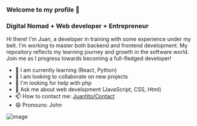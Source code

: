 ### Welcome to my profile 👋

### Digital Nomad + Web developer + Entrepreneur

Hi there! I'm Juan, a developer in training with some experience under my belt. I'm working to master both backend and frontend development. My repository reflects my learning journey and growth in the software world. Join me as I progress towards becoming a full-fledged developer!

- 🌱 I am currently learning (React, Python)
- 👯 I am looking to collaborate on new projects
- 🤔 I'm looking for help with php
- 💬 Ask me about web development (JavaScript, CSS, Html)
- 📫 How to contact me: [Juantito/Contact](https://www.linkedin.com/in/juan-gedeon/)
- 😄 Pronouns: John

![image](https://github.com/JuanGTito/JuanGTito/assets/109045642/701c9910-0299-4a8e-a2b6-5dff91d1093e)

<!--
**JuanGTito/JuanGTito** is a ✨ _special_ ✨ repository because its `README.md` (this file) appears on your GitHub profile.

Here are some ideas to get you started:

- 🔭 I’m currently working on ...
- 🌱 I’m currently learning ...
- 👯 I’m looking to collaborate on ...
- 🤔 I’m looking for help with ...
- 💬 Ask me about ...
- 📫 How to reach me: ...
- 😄 Pronouns: ...
- ⚡ Fun fact: ...
-->
